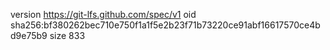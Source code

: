 version https://git-lfs.github.com/spec/v1
oid sha256:bf380262bec710e750f1a1f5e2b23f71b73220ce91abf16617570ce4bd9e75b9
size 833
